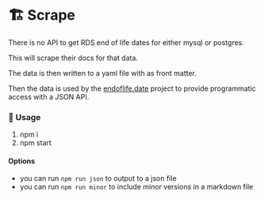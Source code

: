 # 🏗️ Scrape
There is no API to get RDS end of life dates for either mysql or postgres.

This will scrape their docs for that data.

The data is then written to a yaml file with as front matter.

Then the data is used by the [endoflife.date](https://endoflife.date) project to provide programmatic access with a JSON API.

### 📃 Usage
1. npm i
2. npm start


#### Options
- you can run `npm run json` to output to a json file
- you can run `npm run minor` to include minor versions in a markdown file